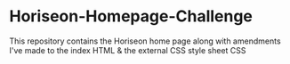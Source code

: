 # Horiseon-Homepage-Challenge
This repository contains the Horiseon home page along with amendments I've made to the index HTML &amp; the external CSS style sheet CSS
